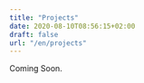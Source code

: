 ```yaml
---
title: "Projects"
date: 2020-08-10T08:56:15+02:00
draft: false
url: "/en/projects"
---
```


Coming Soon.